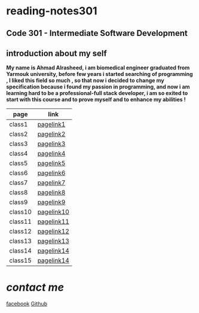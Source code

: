 # reading-notes301

## Code 301 - Intermediate Software Development

## introduction about my self
 **My name is Ahmad Alrasheed, i am biomedical engineer graduated from Yarmouk university, before few years i started searching of programming , I liked this field so much , so that now i decided to change my specification because i found my passion in programming, and now i am learning hard to be a professional-full stack developer, i am so exited to start with this course and to prove myself and to enhance my abilities !**

| page        | link                   |
| ----------- | -----------            |
| class1      | [pagelink1](read1.md)  |
| class2      | [pagelink2](read2.md)  |
| class3      | [pagelink3](read3.md)  |
| class4      | [pagelink4](read4.md)  |
| class5      | [pagelink5](read5.md)  |
| class6      | [pagelink6](read6.md)  |
| class7      | [pagelink7](read7.md)  |
| class8      | [pagelink8](read8.md)  |
| class9      | [pagelink9](read9.md)  |
| class10     | [pagelink10](read10.md)|
| class11     | [pagelink11](read11.md)|
| class12     | [pagelink12](read12.md)|
| class13     | [pagelink13](read13.md)|
| class14     | [pagelink14]() |
| class15     | [pagelink14]() |



# ***contact me***



[facebook](https://www.facebook.com)
[Github](https://github.com/ahmadalrasheed)

